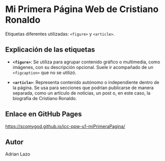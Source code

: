 # Mi Primera Página Web de Cristiano Ronaldo

Etiquetas diferentes utilizadas: `<figure>` y `<article>`.

## Explicación de las etiquetas

- **`<figure>`**: Se utiliza para agrupar contenido gráfico o multimedia, como imágenes, con su descripción opcional. Suele ir acompañado de un `<figcaption>` que no se utilizó.

- **`<article>`**: Representa contenido autónomo o independiente dentro de la página. Se usa para secciones que podrían publicarse de manera separada, como un artículo de noticias, un post o, en este caso, la biografía de Cristiano Ronaldo.

## Enlace en GitHub Pages
https://scomygod.github.io/icc-ppw-u1-miPrimeraPagina/

## Autor
Adrian Lazo